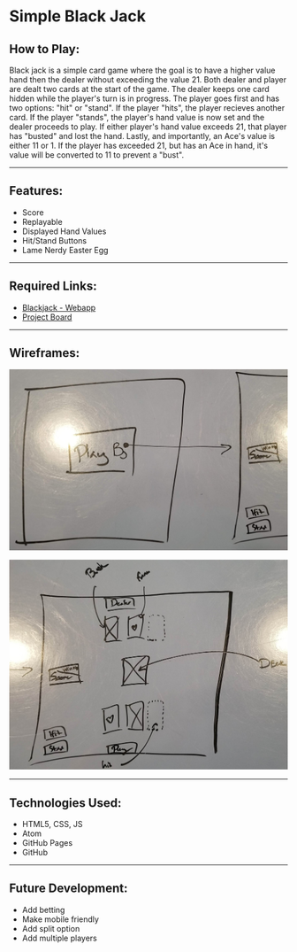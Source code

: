 # Simple Black Jack

## How to Play:

Black jack is a simple card game where the goal is to have a higher value hand then the dealer without exceeding the value 21. Both dealer and player are dealt two cards at the start of the game. The dealer keeps one card hidden while the player's turn is in progress. The player goes first and has two options: "hit" or "stand". If the player "hits", the player recieves another card. If the player "stands", the player's hand value is now set and the dealer proceeds to play. If either player's hand value exceeds 21, that player has "busted" and lost the hand. Lastly, and importantly, an Ace's value is either 11 or 1. If the player has exceeded 21, but has an Ace in hand, it's value will be converted to 11 to prevent a "bust".  

---

## Features:
+ Score
+ Replayable
+ Displayed Hand Values
+ Hit/Stand Buttons
+ Lame Nerdy Easter Egg

---

## Required Links:
+ [Blackjack - Webapp](https://patrickodpt.github.io/ga-project-1/ "Blackjack - Webapp")
+ [Project Board](https://github.com/patrickodpt/ga-project-1/projects/1 "Project Board")

---

## Wireframes:
![alt text](https://github.com/patrickodpt/ga-project-1/blob/master/other-images/wireframe1.jpg "Wireframe 1")

![alt text](https://github.com/patrickodpt/ga-project-1/blob/master/other-images/wireframe2.jpg "Wireframe 2")

---

## Technologies Used:
+ HTML5, CSS, JS
+ Atom
+ GitHub Pages
+ GitHub

---

## Future Development:
+ Add betting
+ Make mobile friendly
+ Add split option
+ Add multiple players
